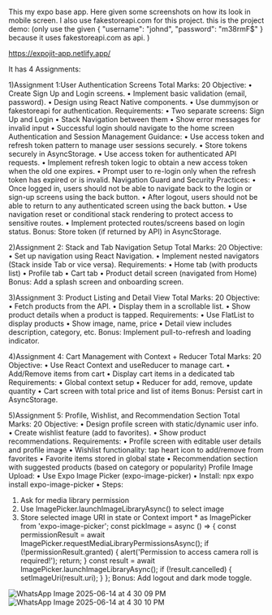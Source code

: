 This my expo base app.
Here given some screenshots on how its look in mobile screen.
I also use fakestoreapi.com for this project.
this is the project demo:
(only use the given
{
  "username": "johnd",
  "password": "m38rmF$"
} because it uses fakestoreapi.com as api.
)


https://expojit-app.netlify.app/

It has 4 Assignments:

1)Assignment 1:User Authentication Screens 
Total Marks: 20 
Objective: 
• Create Sign Up and Login screens. 
• Implement basic validation (email, password). 
• Design using React Native components. 
• Use dummyjson or fakestoreapi for authentication. 
Requirements: 
• Two separate screens: Sign Up and Login 
• Stack Navigation between them 
• Show error messages for invalid input 
• Successful login should navigate to the home screen 
Authentication and Session Management Guidance: 
• Use access token and refresh token pattern to manage user sessions securely. 
• Store tokens securely in AsyncStorage. 
• Use access token for authenticated API requests. 
• Implement refresh token logic to obtain a new access token when the old one 
expires. 
• Prompt user to re-login only when the refresh token has expired or is invalid. 
Navigation Guard and Security Practices: 
• Once logged in, users should not be able to navigate back to the login or sign-up 
screens using the back button. 
• After logout, users should not be able to return to any authenticated screen using 
the back button. 
• Use navigation reset or conditional stack rendering to protect access to sensitive 
routes. 
• Implement protected routes/screens based on login status. 
Bonus: Store token (if returned by API) in AsyncStorage.

 2)Assignment 2: Stack and Tab Navigation Setup 
Total Marks: 20 
Objective: 
• Set up navigation using React Navigation. 
• Implement nested navigators (Stack inside Tab or vice versa). 
Requirements: 
• Home tab (with products list) 
• Profile tab 
• Cart tab 
• Product detail screen (navigated from Home) 
Bonus: Add a splash screen and onboarding screen.

3)Assignment 3: Product Listing and Detail View 
Total Marks: 20 
Objective: 
• Fetch products from the API. 
• Display them in a scrollable list. 
• Show product details when a product is tapped. 
Requirements: 
• Use FlatList to display products 
• Show image, name, price 
• Detail view includes description, category, etc. 
Bonus: Implement pull-to-refresh and loading indicator.

4)Assignment 4: Cart Management with Context + Reducer 
Total Marks: 20 
Objective: 
• Use React Context and useReducer to manage cart. 
• Add/Remove items from cart 
• Display cart items in a dedicated tab 
Requirements: 
• Global context setup 
• Reducer for add, remove, update quantity 
• Cart screen with total price and list of items 
Bonus: Persist cart in AsyncStorage.

5)Assignment 5: Profile, Wishlist, and Recommendation Section 
Total Marks: 20 
Objective: 
• Design profile screen with static/dynamic user info. 
• Create wishlist feature (add to favorites). 
• Show product recommendations. 
Requirements: 
• Profile screen with editable user details and profile image 
• Wishlist functionality: tap heart icon to add/remove from favorites 
• Favorite items stored in global state 
• Recommendation section with suggested products (based on category or 
popularity) 
Profile Image Upload: 
• Use Expo Image Picker (expo-image-picker) 
• Install: npx expo install expo-image-picker 
• Steps: 
1. Ask for media library permission 
2. Use ImagePicker.launchImageLibraryAsync() to select image 
3. Store selected image URI in state or Context 
import * as ImagePicker from 'expo-image-picker'; 
const pickImage = async () => { 
const permissionResult = await 
ImagePicker.requestMediaLibraryPermissionsAsync(); 
if (!permissionResult.granted) { 
alert('Permission to access camera roll is required!'); 
return; 
} 
const result = await ImagePicker.launchImageLibraryAsync(); 
if (!result.cancelled) { 
setImageUri(result.uri); 
} 
}; 
Bonus: Add logout and dark mode toggle.

![WhatsApp Image 2025-06-14 at 4 30 09 PM](https://github.com/user-attachments/assets/73bfdfdd-5e11-4daf-b895-c4026e0ae47f)
![WhatsApp Image 2025-06-14 at 4 30 10 PM](https://github.com/user-attachments/assets/b9bf8bf9-5f58-485b-917a-65727db1fea2)
